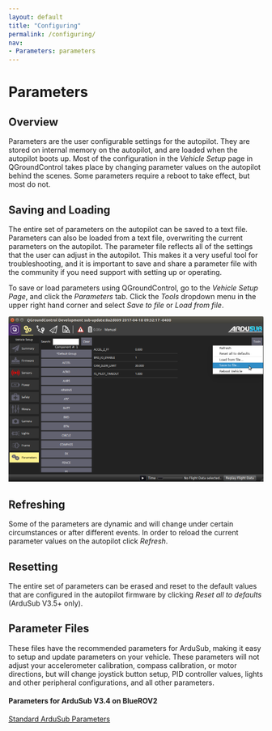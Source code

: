 ```yaml
---
layout: default
title: "Configuring"
permalink: /configuring/
nav:
- Parameters: parameters
---
```


# Parameters

## Overview

Parameters are the user configurable settings for the autopilot. They are stored on internal memory on the autopilot, and are loaded when the autopilot boots up. Most of the configuration in the *Vehicle Setup* page in QGroundControl takes place by changing parameter values on the autopilot behind the scenes. Some parameters require a reboot to take effect, but most do not.

## Saving and Loading

The entire set of parameters on the autopilot can be saved to a text file. Parameters can also be loaded from a text file, overwriting the current parameters on the autopilot. The parameter file reflects all of the settings that the user can adjust in the autopilot. This makes it a very useful tool for troubleshooting, and it is important to save and share a parameter file with the community if you need support with setting up or operating.

To save or load parameters using QGroundControl, go to the *Vehicle Setup Page*, and click the *Parameters* tab. Click the *Tools* dropdown menu in the upper right hand corner and select *Save to file* or *Load from file*.

<img src="/images/configuring/save-parameters.png" class="img-responsive img-center" style="max-height:600px;">

## Refreshing

Some of the parameters are dynamic and will change under certain circumstances or after different events. In order to reload the current parameter values on the autopilot click *Refresh*.

## Resetting

The entire set of parameters can be erased and reset to the default values that are configured in the autopilot firmware by clicking *Reset all to defaults* (ArduSub V3.5+ only).

## Parameter Files

These files have the recommended parameters for ArduSub, making it easy to setup and update parameters on your vehicle. These parameters will not adjust your accelerometer calibration, compass calibration, or motor directions, but will change joystick button setup, PID controller values, lights and other peripheral configurations, and all other parameters.

#### Parameters for ArduSub V3.4 on BlueROV2

<i class="fa fa-download" aria-hidden="true"></i> [Standard ArduSub Parameters](http://firmware.ardusub.com/parameters/latest/bluerov2.params)
